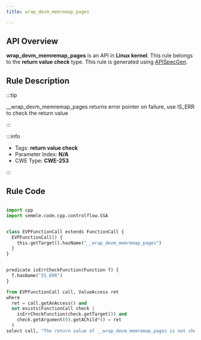 ```yaml
---
title: wrap_devm_memremap_pages

---
```



## API Overview
**wrap_devm_memremap_pages** is an API in **Linux kernel**. This rule belongs to the **return value check** type. This rule is generated using [APISpecGen](../../tools/APISpecGen).
## Rule Description

:::tip

__wrap_devm_memremap_pages returns error pointer on failure, use IS_ERR to check the return value

:::

:::info

- Tags: **return value check**
- Parameter Index: **N/A**
- CWE Type: **CWE-253**

:::

## Rule Code
```python

import cpp
import semmle.code.cpp.controlflow.SSA


class EVPFunctionCall extends FunctionCall {
  EVPFunctionCall() {
    this.getTarget().hasName("__wrap_devm_memremap_pages")
  }
}


predicate isErrCheckFunction(Function f) {
  f.hasName("IS_ERR") 
}

from EVPFunctionCall call, ValueAccess ret
where
  ret = call.getAnAccess() and
  not exists(FunctionCall check |
    isErrCheckFunction(check.getTarget()) and
    check.getArgument(0).getAChild*() = ret
  )
select call, "The return value of __wrap_devm_memremap_pages is not checked with IS_ERR."
    
```